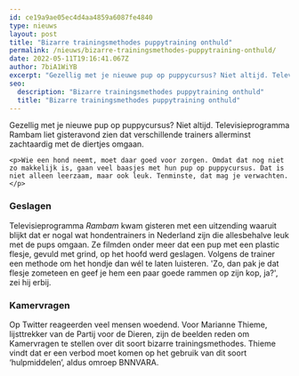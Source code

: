 ```yaml
---
id: ce19a9ae05ec4d4aa4859a6087fe4840
type: nieuws
layout: post
title: "Bizarre trainingsmethodes puppytraining onthuld"
permalink: /nieuws/bizarre-trainingsmethodes-puppytraining-onthuld/
date: 2022-05-11T19:16:41.067Z
author: 7biA1WiYB
excerpt: "Gezellig met je nieuwe pup op puppycursus? Niet altijd. Televisieprogramma Rambam liet gisteravond zien dat verschillende trainers allerminst zachtaardig met de diertjes omgaan.  "
seo:
  description: "Bizarre trainingsmethodes puppytraining onthuld"
  title: "Bizarre trainingsmethodes puppytraining onthuld"
---
```

Gezellig met je nieuwe pup op puppycursus? Niet altijd. Televisieprogramma Rambam liet gisteravond zien dat verschillende trainers allerminst zachtaardig met de diertjes omgaan.  

    <p>Wie een hond neemt, moet daar goed voor zorgen. Omdat dat nog niet zo makkelijk is, gaan veel baasjes met hun pup op puppycursus. Dat is niet alleen leerzaam, maar ook leuk. Tenminste, dat mag je verwachten.</p>
<h3>Geslagen</h3>
<p>Televisieprogramma <em>Rambam </em>kwam gisteren met een uitzending waaruit blijkt dat er nogal wat hondentrainers in Nederland zijn die allesbehalve leuk met de pups omgaan. Ze filmden onder meer dat een pup met een plastic flesje, gevuld met grind, op het hoofd werd geslagen. Volgens de trainer een methode om het hondje dan wél te laten luisteren. 'Zo, dan pak je dat flesje zometeen en geef je hem een paar goede rammen op zijn kop, ja?', zei hij erbij.</p>
<h3>Kamervragen</h3>
<p>Op Twitter reageerden veel mensen woedend. Voor Marianne Thieme, lijsttrekker van de Partij voor de Dieren, zijn de beelden reden om Kamervragen te stellen over dit soort bizarre trainingsmethodes. Thieme vindt dat er een verbod moet komen op het gebruik van dit soort ‘hulpmiddelen’, aldus omroep BNNVARA.</p>  
